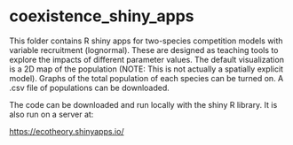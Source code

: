 # coexistence_shiny_apps
This folder contains R shiny apps for two-species competition models with variable recruitment (lognormal). 
These are designed as teaching tools to explore the impacts of different parameter values. The default visualization is a 
2D map of the population (NOTE: This is not actually a spatially explicit model). Graphs of the total population of each species can be turned on. 
A .csv file of populations can be downloaded.

The code can be downloaded and run locally with the shiny R library. It is also run on a server at:

https://ecotheory.shinyapps.io/
